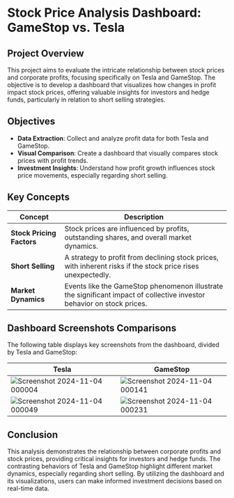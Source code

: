 # Stock Price Analysis Dashboard: GameStop vs. Tesla

## Project Overview
This project aims to evaluate the intricate relationship between stock prices and corporate profits, focusing specifically on Tesla and GameStop. The objective is to develop a dashboard that visualizes how changes in profit impact stock prices, offering valuable insights for investors and hedge funds, particularly in relation to short selling strategies.

## Objectives
- **Data Extraction**: Collect and analyze profit data for both Tesla and GameStop.
- **Visual Comparison**: Create a dashboard that visually compares stock prices with profit trends.
- **Investment Insights**: Understand how profit growth influences stock price movements, especially regarding short selling.

## Key Concepts
| **Concept**              | **Description**                                                                                      |
|--------------------------|------------------------------------------------------------------------------------------------------|
| **Stock Pricing Factors** | Stock prices are influenced by profits, outstanding shares, and overall market dynamics.           |
| **Short Selling**        | A strategy to profit from declining stock prices, with inherent risks if the stock price rises unexpectedly. |
| **Market Dynamics**      | Events like the GameStop phenomenon illustrate the significant impact of collective investor behavior on stock prices. |

## Dashboard Screenshots Comparisons

The following table displays key screenshots from the dashboard, divided by Tesla and GameStop:

| **Tesla**                                            | **GameStop**                                       |
|-----------------------------------------------------|----------------------------------------------------|
| ![Screenshot 2024-11-04 000004](https://github.com/user-attachments/assets/4f3d74a4-5b1c-4ee9-931f-4f293dbe50ae) | ![Screenshot 2024-11-04 000141](https://github.com/user-attachments/assets/ac300307-93b3-4ec2-84be-81a4b6c4ff99) |
| ![Screenshot 2024-11-04 000049](https://github.com/user-attachments/assets/c407ecab-c476-4fd7-beba-c66da0d72139)| ![Screenshot 2024-11-04 000231](https://github.com/user-attachments/assets/28e7b66c-a066-4de9-9152-ed6296c5a360) |
## Conclusion
This analysis demonstrates the relationship between corporate profits and stock prices, providing critical insights for investors and hedge funds. The contrasting behaviors of Tesla and GameStop highlight different market dynamics, especially regarding short selling. By utilizing the dashboard and its visualizations, users can make informed investment decisions based on real-time data.
